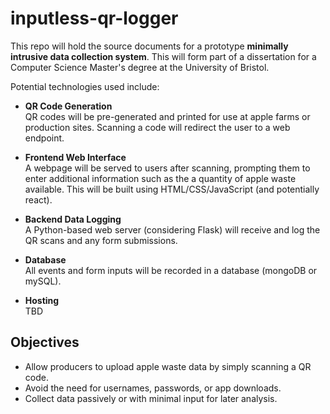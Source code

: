 # inputless-qr-logger

This repo will hold the source documents for a prototype **minimally intrusive data collection system**. This will form part of a dissertation for a Computer Science Master's degree at the University of Bristol.

Potential technologies used include:

- **QR Code Generation**  
  QR codes will be pre-generated and printed for use at apple farms or production sites. Scanning a code will redirect the user to a web endpoint.

- **Frontend Web Interface**  
  A webpage will be served to users after scanning, prompting them to enter additional information such as the a quantity of apple waste available. This will be built using HTML/CSS/JavaScript (and potentially react).

- **Backend Data Logging**  
  A Python-based web server (considering Flask) will receive and log the QR scans and any form submissions.

- **Database**  
  All events and form inputs will be recorded in a database (mongoDB or mySQL).

- **Hosting**  
  TBD

## Objectives

- Allow producers to upload apple waste data by simply scanning a QR code.
- Avoid the need for usernames, passwords, or app downloads.
- Collect data passively or with minimal input for later analysis.
